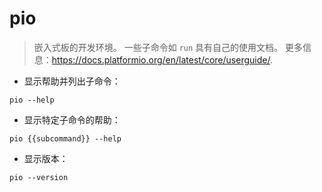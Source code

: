 # pio

> 嵌入式板的开发环境。
> 一些子命令如 `run` 具有自己的使用文档。
> 更多信息：<https://docs.platformio.org/en/latest/core/userguide/>.

- 显示帮助并列出子命令：

`pio --help`

- 显示特定子命令的帮助：

`pio {{subcommand}} --help`

- 显示版本：

`pio --version`